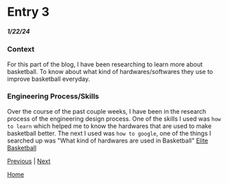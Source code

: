 # Entry 3
##### 1/22/24

### Context
For this part of the blog, I have been researching to learn more about basketball. To know about what kind of hardwares/softwares they use to improve basketball everyday.

### Engineering Process/Skills
Over the course of the past couple weeks, I have been in the research process of the engineering design process. 
One of the skills I used was `how to learn` which helped me to know the hardwares that are used to make basketball better. The next I used was `how to google`, one of the things I searched up was "What kind of hardwares are used in Basketball" [Elite Basketball](https://midwestelitebasketball.com/articles/hardware-vs-software/)






[Previous](entry02.md) | [Next](entry04.md)

[Home](../README.md)
